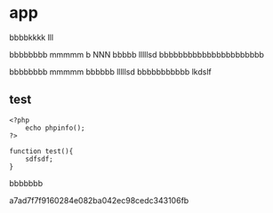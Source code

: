 # app
bbbbkkkk
lll

bbbbbbbb mmmmm b NNN bbbbb
lllllsd bbbbbbbbbbbbbbbbbbbbbb

bbbbbbbb mmmmm bbbbbb
lllllsd 
bbbbbbbbbbb lkdslf  


## test

```
<?php
	echo phpinfo();
?>
```

```
function test(){
	sdfsdf;
}
```


bbbbbbb

a7ad7f7f9160284e082ba042ec98cedc343106fb
